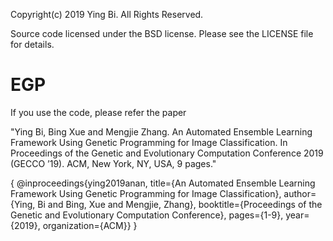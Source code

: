 Copyright(c) 2019 Ying Bi.
All Rights Reserved.

Source code licensed under the BSD license. Please see the LICENSE file for details.

EGP
=============
If you use the code, please refer the paper 

"Ying Bi, Bing Xue and Mengjie Zhang. An Automated Ensemble Learning Framework Using Genetic Programming for Image Classification. In Proceedings of the Genetic and Evolutionary Computation Conference 2019
(GECCO ’19). ACM, New York, NY, USA, 9 pages."


 { @inproceedings{ying2019anan,
  title={An Automated Ensemble Learning Framework Using Genetic Programming for Image Classification},
  author={Ying, Bi and Bing, Xue and Mengjie, Zhang},
  booktitle={Proceedings of the Genetic and Evolutionary Computation Conference},
  pages={1-9},
  year={2019},
  organization={ACM}}
  }


